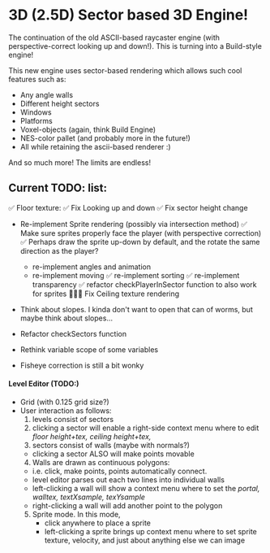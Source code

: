# 3D (2.5D) Sector based 3D Engine!

The continuation of the old ASCII-based raycaster engine (with perspective-correct looking up and down!). This is turning into a Build-style engine!

This new engine uses sector-based rendering which allows such cool features such as:

- Any angle walls
- Different height sectors
- Windows
- Platforms
- Voxel-objects (again, think Build Engine)
- NES-color pallet (and probably more in the future!)
- All while retaining the ascii-based renderer :)

And so much more! The limits are endless!


## Current TODO: list:

✅ Floor texture:
  ✅ Fix Looking up and down
  ✅ Fix sector height change
- Re-implement Sprite rendering (possibly via intersection method)
  ✅ Make sure sprites properly face the player (with perspective correction)
  ✅ Perhaps draw the sprite up-down by default, and the rotate the same direction as the player?
  - re-implement angles and animation
  - re-implement moving
  ✅ re-implement sorting 
  ✅ re-implement transparency
  ✅ refactor checkPlayerInSector function to also work for sprites
👩🏼‍💻 Fix Ceiling texture rendering
- Think about slopes. I kinda don't want to open that can of worms, but maybe think about slopes...

- Refactor checkSectors function
- Rethink variable scope of some variables
- Fisheye correction is still a bit wonky

#### Level Editor (TODO:)
- Grid (with 0.125 grid size?)
- User interaction as follows:
  1. levels consist of sectors
  2. clicking a sector will enable a right-side context menu where to edit *floor height+tex, ceiling height+tex,*
  3. sectors consist of walls (maybe with normals?)
    - clicking a sector ALSO will make points movable
  4. Walls are drawn as continuous polygons: 
    - i.e. click, make points, points automatically connect. 
    - level editor parses out each two lines into individual walls
    - left-clicking a wall will show a context menu where to set the *portal, walltex, textXsample, texYsample*
    - right-clicking a wall will add another point to the polygon
  5. Sprite mode. In this mode,
     -  click anywhere to place a sprite
     -  left-clicking a sprite brings up context menu where to set sprite texture, velocity, and just about anything else we can image